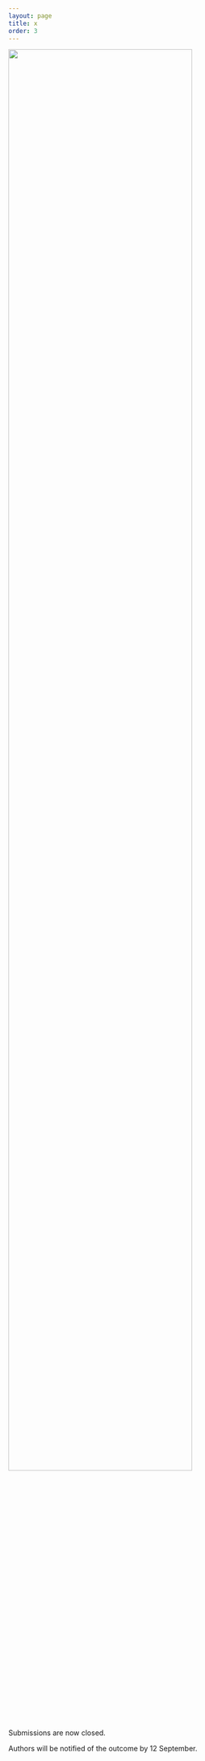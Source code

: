 ```yaml
---
layout: page
title: x
order: 3
---
```


<img src="https://ak4.picdn.net/shutterstock/videos/20467234/thumb/1.jpg" width="85%" />

Submissions are now closed.

Authors will be notified of the outcome by 12 September.


